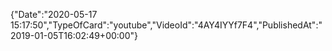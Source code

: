 ﻿{"Date":"2020-05-17 15:17:50","TypeOfCard":"youtube","VideoId":"4AY4IYYf7F4","PublishedAt":"2019-01-05T16:02:49+00:00"}